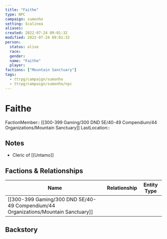 ```yaml
---
title: "Faithe"
type: NPC
campaign: sumonho
setting: Scalinea
aliases: 
created: 2022-07-24 09:01:32
modified: 2022-07-24 09:01:32
person:
  status: alive
  race: 
  gender: 
  name: "Faithe"
  player: 
factions: ["Mountain Sanctuary"]
tags:
  - ttrpg/campaign/sumonho
  - ttrpg/campaign/sumonho/npc
---
```


# Faithe

FactionMember::  [[300-399 Gaming/300 DND 5E/40-49 Compendium/44 Organizations/Mountain Sanctuary]]
LastLocation::

## Notes

- Cleric of [[Untamo]]

## Factions & Relationships

| Name | Relationship | Entity Type |
| ---- |:------------:| ----------- |
| [[300-399 Gaming/300 DND 5E/40-49 Compendium/44 Organizations/Mountain Sanctuary]] |  |



## Backstory